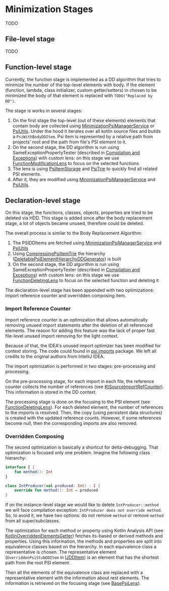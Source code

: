 # Minimization Stages

TODO

## File-level stage

TODO

## Function-level stage

Currently, the function stage is implemented as a DD algorithm that tries to minimize the number of the top-level
elements with body.
If the element (function, lambda, class initializer, custom getter/setters)
in chosen to be minimized the body of that element is replaced with `TODO("Replaced by DD")`.

The stage is works in several stages:

1. On the first stage the top-level (out of these elements) elements that contain body are collected
   using [MinimizationPsiManagerService][psi-manager] or [PsiUtils][psi-utils].
   Under the hood it iterates over all kotlin source files and builds a
   `PsiWithBodyDDItem`.
   Psi item is represented by a relative path from projects' root and the path from file's PSI
   element to it.
2. On the second stage, the DD algorithm is run using SameExceptionPropertyTester (described
   in [Compilation and Exceptions][compilation]) with custom lens: on this stage we
   use [FunctionModificationLens][function-lens] to focus on the selected functions
3. The lens is using [PsiItemStorage][psi-item-storage] and [PsiTrie][psi-trie] to quickly find all related PSI
   elements.
4. After it, they are modified using [MinimizationPsiManagerService][psi-manager] and [PsiUtils][psi-utils].

## Declaration-level stage

On this stage, the functions, classes, objects, properties are tried to be deleted via HDD. This stage is added since
after the body replacement stage, a lot of objects became unused, therefore could be deleted.

The overall process is similar to the Body Replacement Algorithm:

1. The PSIDDItems are fetched using [MinimizationPsiManagerService][psi-manager] and [PsiUtils][psi-utils]
2. Using [CompressingPsiItemTrie][compressing-trie] the
   hierarchy ([DeletablePsiElementHierarchyDDGenerator][psi-hierarchy]) is built
3. On the second stage, the DD algorithm is run using SameExceptionPropertyTester (described
   in [Compilation and Exceptions][compilation]) with custom lens: on this stage we
   use [FunctionDeletingLens][function-deleting-lens] to focus on the selected function and deleting it

The declaration-level stage has been appended with two optimizations:
import reference counter and overridden composing item.

### Import Reference Counter

Import reference counter is an optimization that allows automatically removing unused import statements after the
deletion of all referenced elements.
The reason for adding this feature was the lack of proper fast file-level unused import removing for the light context.

Because of that, the IDEA's unused import optimizer has been modified for context storing.
The code could found
in [psi.imports][imports] package.
We left all credits to the original authors from IntelliJ IDEA.

The import optimization is performed in two stages: pre-processing and processing.

On the pre-processing stage, for each import in each file, the reference counter collects the number of references
(see [KtSourceImportRefCounter]).
This information is stored in the DD context.

The processing stage is done on the focusing to the PSI element (see [FunctionDeletingLens][function-deleting-lens]).
For each deleted element, the number of references to the imports is resolved.
Then, the copy (using persistent data structures) is created with the updated reference counts.
However, if some references become null, then the corresponding imports are also removed.

### Overridden Composing

The second optimization is basically a shortcut for delta-debugging.
That optimization is focused only one problem.
Imagine the following class hierarchy:

```kotlin
interface I {
    fun method(): Int
}

class IntProducer(val produced: Int) : I {
    override fun method(): Int = produced
}
```

If on the instance-level stage we would like to delete `IntProducer::method` we will face compilation exception:
`IntProducer does not override method`.
So, to avoid it, we have two options: do not remove `method` or remove `method` from all super/subclasses.

The optimization for each method or property using Kotlin Analysis API (see [KotlinOverriddenElementsGetter]) fetches
its-based or derived methods and properties.
Using this information, the methods and properties are split into equivalence classes based on the hierarchy.
In each equivalence class a representative is chosen.
The representative element (`OverriddenPsiStubDDItem` in [IJDDItem]) is an element that has the shortest path
from the root PSI element.

Then all the elements of the equivalence class are replaced with a representative element with the information about
rest elements.
The information is retrieved on the focusing stage (see [BasePsiLens]).


[compilation]: CompilationAndExceptions.md

[function-lens]: ../project-minimization-plugin/src/main/kotlin/org/plan/research/minimization/plugin/lenses/FunctionModificationLens.kt

[psi-manager]: ../project-minimization-plugin/src/main/kotlin/org/plan/research/minimization/plugin/services/MinimizationPsiManagerService.kt

[psi-utils]: ../project-minimization-plugin/src/main/kotlin/org/plan/research/minimization/plugin/psi/PsiUtils.kt

[psi-item-storage]: ../project-minimization-plugin/src/main/kotlin/org/plan/research/minimization/plugin/psi/PsiItemStorage.kt

[psi-trie]: ../project-minimization-plugin/src/main/kotlin/org/plan/research/minimization/plugin/psi/PsiTrie.kt

[compressing-trie]: ../project-minimization-plugin/src/main/kotlin/org/plan/research/minimization/plugin/psi/CompressingPsiItemTrie.kt

[psi-hierarchy]: ../project-minimization-plugin/src/main/kotlin/org/plan/research/minimization/plugin/hierarchy/DeletablePsiElementHierarchyDDGenerator.kt

[function-deleting-lens]:  ../project-minimization-plugin/src/main/kotlin/org/plan/research/minimization/plugin/lenses/FunctionDeletingLens.kt

[imports]: ../project-minimization-plugin/src/main/kotlin/org/plan/research/minimization/plugin/psi/imports

[KotlinOverriddenElementsGetter]:  ../project-minimization-plugin/src/main/kotlin/org/plan/research/minimization/plugin/psi/KotlinOverriddenElementsGetter.kt

[IJDDItem]: ../project-minimization-plugin/src/main/kotlin/org/plan/research/minimization/plugin/model/IJDDItem.kt

[BasePsiLens]: ../project-minimization-plugin/src/main/kotlin/org/plan/research/minimization/plugin/lenses/BasePsiLens.kt

[KtSourceImportRefCounter]: ../project-minimization-plugin/src/main/kotlin/org/plan/research/minimization/plugin/psi/KtSourceImportRefCounter.kt